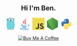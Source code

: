 <div align="center">
  <h2>Hi I'm Ben.</h2>
  <p>
    <img src="https://raw.githubusercontent.com/devicons/devicon/master/icons/go/go-original.svg" alt="go" width="40" height="40"/>
    <img src="https://raw.githubusercontent.com/devicons/devicon/master/icons/java/java-original.svg" alt="java" width="40" height="40"/>
    <img src="https://raw.githubusercontent.com/devicons/devicon/master/icons/javascript/javascript-original.svg" alt="javascript" width="40" height="40"/>
    <img src="https://raw.githubusercontent.com/devicons/devicon/master/icons/nodejs/nodejs-original.svg" alt="nodejs" width="40" height="40"/>
    <img src="https://raw.githubusercontent.com/devicons/devicon/master/icons/python/python-original.svg" alt="python" width="40" height="40"/>
  </p>

  <p>
    <a href="https://www.buymeacoffee.com/3enjamn">
      <img src="https://img.shields.io/badge/Support%20my%20work-Buy%20Me%20A%20Coffee-yellow" alt="Buy Me A Coffee">
    </a>
  </p>
</div>
